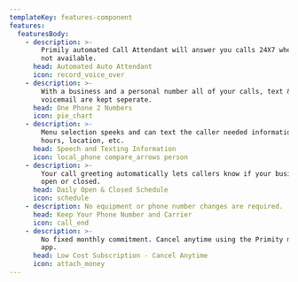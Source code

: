 ```yaml
---
templateKey: features-component
features:
  featuresBody:
    - description: >-
        Primily automated Call Attendant will answer you calls 24X7 when you are
        not available. 
      head: Automated Auto Attendant
      icon: record_voice_over
    - description: >-
        With a business and a personal number all of your calls, text &
        voicemail are kept seperate.
      head: One Phone 2 Numbers
      icon: pie_chart
    - description: >-
        Menu selection speeks and can text the caller needed information. Your
        hours, location, etc.
      head: Speech and Texting Information
      icon: local_phone compare_arrows person
    - description: >-
        Your call greeting automatically lets callers know if your business if
        open or closed.
      head: Daily Open & Closed Schedule
      icon: schedule
    - description: No equipment or phone number changes are required.
      head: Keep Your Phone Number and Carrier
      icon: call_end
    - description: >-
        No fixed monthly commitment. Cancel anytime using the Primity mobile
        app.
      head: Low Cost Subscription - Cancel Anytime
      icon: attach_money
---
```


